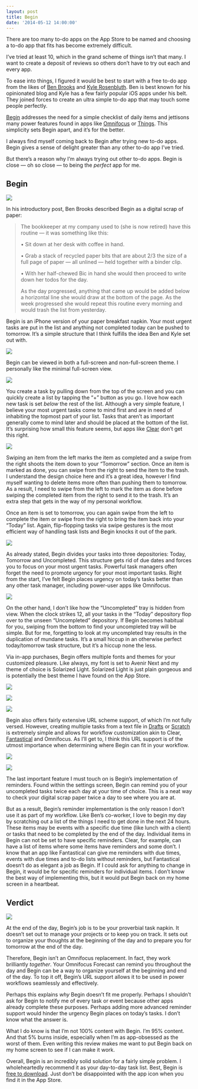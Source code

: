```yaml
---
layout: post
title: Begin
date: '2014-05-12 14:00:00'
---
```


<p>There are too many to-do apps on the App Store to be named and choosing a to-do app that fits has become extremely difficult.</p>

<p>I’ve tried at least 10, which in the grand scheme of things isn’t that many. I want to create a deposit of reviews so others don’t have to try out each and every app. </p>

<p>To ease into things, I figured it would be best to start with a free to-do app from the likes of <a href="http://www.thebrooksreview.net">Ben Brooks</a> and <a href="http://www.kylerosenbluth.com">Kyle Rosenbluth</a>. Ben is best known for his opinionated blog and Kyle has a few fairly popular iOS apps under his belt. They joined forces to create an ultra simple to-do app that may touch some people perfectly. </p>

<p><a href="http://beginapp.co">Begin</a> addresses the need for a simple checklist of daily items and jettisons many power features found in apps like <a href="https://itunes.apple.com/us/app/omnifocus-2-for-iphone/id690305341?mt=8&amp;uo=4&amp;at=1l3v5At">Omnifocus</a> or <a href="https://culturedcode.com/things/iphone/">Things</a>. This simplicity sets Begin apart, and it’s for the better.</p>

<p>I always find myself coming back to Begin after trying new to-do apps. Begin gives a sense of delight greater than any other to-do app I’ve tried. </p>

<p>But there’s a reason why I’m always trying out other to-do apps. Begin is close — oh so close — to being the <em>perfect</em> app for me.</p>

<h2 id="begin">Begin</h2>

![](/media/images/2014/May/1399691054764.png)

<p>In his introductory post, Ben Brooks described Begin as a digital scrap of paper:</p>

<blockquote>
  <p>The bookkeeper at my company used to (she is now retired) have this routine — it was something like this:</p>
  
  <p>•   Sit down at her desk with coffee in hand.</p>
  
  <p>•   Grab a stack of recycled paper bits that are about 2/3 the size of a full page of paper — all unlined — held together with a binder clip.</p>
  
  <p>•   With her half-chewed Bic in hand she would then proceed to write down her todos for the day.</p>
  
  <p>As the day progressed, anything that came up would be added below a horizontal line she would draw at the bottom of the page. As the week progressed she would repeat this routine every morning and would trash the list from yesterday.</p>
</blockquote>

<p>Begin is an iPhone version of your paper breakfast napkin. Your most urgent tasks are put in the list and anything not completed today can be pushed to tomorrow. It’s a simple structure that I think fulfills the idea Ben and Kyle set out with.</p>

![](/media/images/2014/May/1399691032864.png)

<p>Begin can be viewed in both a full-screen and non-full-screen theme. I personally like the minimal full-screen view. </p>

![](/media/images/2014/May/1399829884915.png)

<p>You create a task by pulling down from the top of the screen and you can quickly create a list by tapping the “+” button as you go. I love how each new task is set <em>below</em> the rest of the list. Although a very simple feature, I believe your most urgent tasks come to mind first and are in need of inhabiting the topmost part of your list. Tasks that aren’t as important generally come to mind later and should be placed at the bottom of the list. It’s surprising how small this feature seems, but apps like <a href="https://itunes.apple.com/us/app/clear-tasks-reminders-to-do/id493136154?mt=8&amp;uo=4&amp;at=1l3v5At">Clear</a> don’t get this right.</p>

![](/media/images/2014/May/1399691290796.png)

<p>Swiping an item from the left marks the item as completed and a swipe from the right shoots the item down to your “Tomorrow” section. Once an item is marked as done, you can swipe from the right to send the item to the trash. I understand the design choice here and it’s a great idea, however I find myself wanting to delete items more often than pushing them to tomorrow. As a result, I need to swipe from the left to mark the item as done before swiping the completed item from the right to send it to the trash. It’s an extra step that gets in the way of my personal workflow.</p>

<p>Once an item is set to tomorrow, you can again swipe from the left to complete the item or swipe from the right to bring the item back into your “Today” list. Again, flip-flopping tasks via swipe gestures is the most efficient way of handling task lists and Begin knocks it out of the park.</p>

![](/media/images/2014/May/1399691312898.png)

<p>As already stated, Begin divides your tasks into three depositories: Today, Tomorrow and Uncompleted. This structure gets rid of due dates and forces you to focus on your most urgent tasks. Powerful task managers often forget the need to promote urgency for your most important tasks. Right from the start, I’ve felt Begin places urgency on today’s tasks better than any other task manager, including power-user apps like Omnifocus. </p>

![](/media/images/2014/May/1399691078902.png)

<p>On the other hand, I don’t like how the “Uncompleted” tray is hidden from view. When the clock strikes 12, all your tasks in the “Today” depository flop over to the unseen “Uncompleted” depository. If Begin becomes habitual for you, swiping from the bottom to find your uncompleted tray will be simple. But for me, forgetting to look at my uncompleted tray results in the duplication of mundane tasks. It’s a small hiccup in an otherwise perfect today/tomorrow task structure, but it’s a hiccup none the less.</p><p>Via in-app purchases, Begin offers multiple fonts and themes for your customized pleasure. Like always, my font is set to Avenir Next and my theme of choice is Solarized Light. Solarized Light is just plain gorgeous and is potentially the best theme I have found on the App Store.</p>

![](/media/images/2014/May/Begin-Screenshot-8.png)

![](/media/images/2014/May/Begin-Screenshot-9.png)

![](/media/images/2014/May/Begin-Screenshot-10.png)

<p>Begin also offers fairly extensive URL scheme support, of which I’m not fully versed. However, creating multiple tasks from a text file in <a href="https://itunes.apple.com/us/app/drafts-quickly-capture-notes/id502385074?mt=8&amp;uo=4&amp;at=1l3v5At">Drafts</a> or <a href="https://itunes.apple.com/us/app/scratch-your-quick-input-notepad/id533320655?mt=8&amp;uo=4&amp;at=1l3v5At">Scratch</a> is extremely simple and allows for workflow customization akin to Clear, <a href="https://itunes.apple.com/us/app/fantastical-2-for-iphone-calendar/id718043190?mt=8&amp;uo=4&amp;at=1l3v5At">Fantastical</a> and Omnifocus. As I’ll get to, I think this URL support is of the utmost importance when determining where Begin can fit in your workflow.</p>

![](/media/images/2014/May/Begin-Screenshot-11.png)

![](/media/images/2014/May/Begin-Screenshot-12.png)

<p>The last important feature I must touch on is Begin’s implementation of reminders. Found within the settings screen, Begin can remind you of your uncompleted tasks twice each day at your time of choice. This is a neat way to check your digital scrap paper twice a day to see where you are at.</p><p>But as a result, Begin’s reminder implementation is the only reason I don’t use it as part of my workflow. Like Ben’s co-worker, I love to begin my day by scratching out a list of the things I need to get done in the next 24 hours. These items may be events with a specific due time (like lunch with a client) or tasks that need to be completed by the end of the day. Individual items in Begin can not be set to have specific reminders. Clear, for example, can have a list of items where some items have reminders and some don’t. I know that an app like Fantastical can give me reminders with due times, events with due times and to-do lists without reminders, but Fantastical doesn’t do as elegant a job as Begin. If I could ask for anything to change in Begin, it would be for specific reminders for individual items. I don’t know the best way of implementing this, but it would put Begin back on my home screen in a heartbeat.</p>

<h2 id="verdict">Verdict</h2>

![](/media/images/2014/May/1399690622706.png)

<p>At the end of the day, Begin’s job is to be your proverbial task napkin. It doesn’t set out to manage your projects or to keep you on track. It sets out to organize your thoughts at the beginning of the day and to prepare you for tomorrow at the end of the day. </p><p>Therefore, Begin isn’t an Omnifocus replacement. In fact, they work brilliantly <em>together</em>. Your Omnifocus Forecast can remind you throughout the day and Begin can be a way to organize yourself at the beginning and end of the day. To top it off, Begin’s URL support allows it to be used in power workflows seamlessly and effectively.</p><p>Perhaps this explains <em>why</em> Begin doesn’t fit me properly. Perhaps I shouldn’t ask for Begin to notify me of every task or event because other apps already complete these purposes. Perhaps adding more advanced reminder support would hinder the urgency Begin places on today’s tasks. I don’t know what the answer is.</p><p>What I do know is that I’m not 100% content with Begin. I’m 95% content. And that 5% burns inside, especially when I’m as app-obsessed as the worst of them. Even writing this review makes me want to put Begin back on my home screen to see if I can make it work.</p><p>Overall, Begin is an incredibly solid solution for a fairly simple problem. I wholeheartedly recommend it as your day-to-day task list. Best, Begin is <a href="https://itunes.apple.com/us/app/begin-your-daily-to-do-list/id687455038?mt=8&amp;uo=4&amp;at=1l3v5At">free to download</a>. Just don’t be disappointed with the app icon when you find it in the App Store.</p>